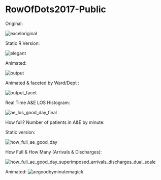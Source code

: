 # RowOfDots2017-Public

Original:

![exceloriginal](https://user-images.githubusercontent.com/3278367/32989949-f5da8c16-cd17-11e7-999c-64044cb3fc5b.jpg)


Static R Version:

![elegant](https://user-images.githubusercontent.com/3278367/32996705-0690b9ca-cd7e-11e7-88ae-b1fee14ffcfa.png)


Animated:

![output](https://user-images.githubusercontent.com/3278367/32996837-2a6ad004-cd80-11e7-9026-c2c00c60da30.gif)


Animated & faceted by Ward/Dept  :

![output_facet](https://user-images.githubusercontent.com/3278367/32989923-7e0d432c-cd17-11e7-8e07-3be15e9ee511.gif)


Real Time A&E LOS Histogram:

![ae_los_good_day_final](https://user-images.githubusercontent.com/3278367/33101203-3e4aa69a-cf0f-11e7-9a81-06ef4847966b.gif)


How full? Number of patients in A&E by minute:

Static version:

![how_full_ae_good_day](https://user-images.githubusercontent.com/3278367/33191593-b7952292-d0b2-11e7-9d6b-e94cb04e6fa6.png)


How Full & How Many (Arrivals & Discharges):

![how_full_ae_good_day_superimposed_arrivals_discharges_dual_scale](https://user-images.githubusercontent.com/3278367/33225434-4dd3288c-d16f-11e7-93df-dd87f46e000b.png)

Animated:
![aegoodbyminutemagick](https://user-images.githubusercontent.com/3278367/33246191-909c503a-d309-11e7-82cf-2bea3719dab8.gif)







